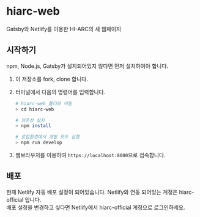 # hiarc-web

Gatsby와 Netlify를 이용한 HI-ARC의 새 웹페이지

## 시작하기

npm, Node.js, Gatsby가 설치되어있지 않다면 먼저 설치하여야 합니다.

1. 이 저장소를 fork, clone 합니다.
2. 터미널에서 다음의 명령어를 입력합니다.

   ```zsh
   # hiarc-web 폴더로 이동
   > cd hiarc-web

   # 의존성 설치
   > npm install

   # 로컬환경에서 개발 모드 실행
   > npm run develop
   ```

3. 웹브라우저를 이용하여 `https://localhost:8000`으로 접속합니다.

## 배포

현재 Netlify 자동 배포 설정이 되어있습니다. Netlify와 연동 되어있는 계정은 hiarc-official 입니다.  
배포 설정을 변경하고 싶다면 Netlify에서 hiarc-official 계정으로 로그인하세요.
